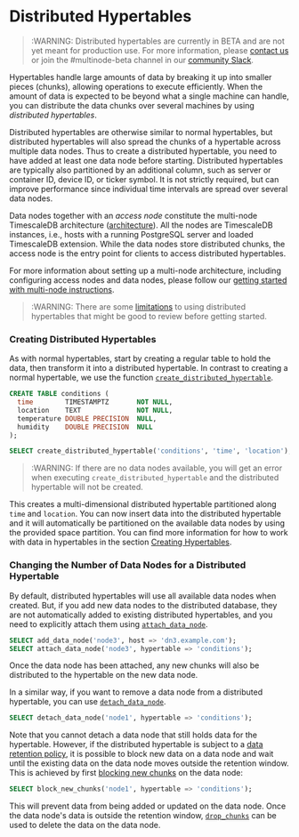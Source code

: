 # Distributed Hypertables

>:WARNING: Distributed hypertables are currently in BETA and
are not yet meant for production use. For more information, please
[contact us][contact] or join the #multinode-beta channel in our 
[community Slack][slack].

Hypertables handle large amounts of data by breaking it up into
smaller pieces (chunks), allowing operations to execute
efficiently. When the amount of data is expected to be beyond what a
single machine can handle, you can distribute the data chunks over
several machines by using *distributed hypertables*.

Distributed hypertables are otherwise similar to normal hypertables, but
distributed hypertables will also spread the chunks of a hypertable across
multiple data nodes. Thus to create a distributed hypertable, you need to have
added at least one data node before starting. Distributed hypertables are
typically also partitioned by an additional column, such as server or container
ID, device ID, or ticker symbol. It is not strictly required, but can improve
performance since individual time intervals are spread over several data nodes.

Data nodes together with an *access node* constitute the
multi-node TimescaleDB architecture
([architecture][]). All the nodes are TimescaleDB instances,
i.e., hosts with a running PostgreSQL server and loaded TimescaleDB extension.
While the data nodes store distributed chunks, the access node is
the entry point for clients to access distributed hypertables.

For more information about setting up a multi-node architecture, including
configuring access nodes and data nodes, please follow our [getting started
with multi-node instructions][getting-started-multi-node].

>:WARNING: There are some [limitations][distributed-hypertable-limitations] to
using distributed hypertables that might be good to review before getting
started.

### Creating Distributed Hypertables [](create)

As with normal hypertables, start by creating a regular
table to hold the data, then transform it into a distributed
hypertable. In contrast to creating a normal hypertable, we use
the function
[`create_distributed_hypertable`][create_distributed_hypertable].

```sql
CREATE TABLE conditions (
  time        TIMESTAMPTZ       NOT NULL,
  location    TEXT              NOT NULL,
  temperature DOUBLE PRECISION  NULL,
  humidity    DOUBLE PRECISION  NULL
);

SELECT create_distributed_hypertable('conditions', 'time', 'location');
```

>:WARNING: If there are no data nodes available, you will get an error
>when executing `create_distributed_hypertable` and the distributed
>hypertable will not be created.

This creates a multi-dimensional distributed hypertable
partitioned along `time` and `location`.
You can now insert data into the distributed hypertable and
it will automatically be partitioned on the available data nodes
by using the provided space partition. You
can find more information for how to work with data in hypertables in the
section [Creating Hypertables][creating-hypertables].

### Changing the Number of Data Nodes for a Distributed Hypertable [](changing-data-nodes)

By default, distributed hypertables will use all available data nodes when
created. But, if you add new data nodes to the distributed database, they are
not automatically added to existing distributed hypertables, and you need to
explicitly attach them using [`attach_data_node`][attach_data_node].

```sql
SELECT add_data_node('node3', host => 'dn3.example.com');
SELECT attach_data_node('node3', hypertable => 'conditions');
```

Once the data node has been attached, any new chunks will also be
distributed to the hypertable on the new data node.

In a similar way, if you want to remove a data node from a distributed
hypertable, you can use [`detach_data_node`][detach_data_node].

```sql
SELECT detach_data_node('node1', hypertable => 'conditions');
```

Note that you cannot detach a data node that still holds data for the
hypertable. However, if the distributed hypertable is subject to a
[data retention policy][data-retention], it is possible to block new data
on a data node and wait until the existing data on the data node moves
outside the retention window. This is achieved by first
[blocking new chunks][block_new_chunks] on the data node:

```sql
SELECT block_new_chunks('node1', hypertable => 'conditions');
```

This will prevent data from being added or updated on the data node. Once
the data node's data is outside the retention window,
[`drop_chunks`][drop_chunks] can be used to delete the data on the data
node.

[getting-started-multi-node]: /getting-started/setup-multi-node
[add_data_node]: /api#add_data_node
[drop_chunks]: /api#drop_chunks
[block_new_chunks]: /api#block_new_chunks
[architecture]: /introduction/architecture#single-node-vs-clustering
[attach_data_node]: /api#attach_data_node
[create_distributed_hypertable]: /api#create_distributed_hypertable
[creating-hypertables]: /getting-started/creating-hypertables
[delete_data_node]: /api#delete_data_node
[detach_data_node]: /api#detach_data_node
[data-retention]: /using-timescaledb/data-retention
[distributed-hypertable-limitations]: /using-timescaledb/limitations#distributed-hypertable-limitations
[contact]: https://www.timescale.com/contact
[slack]: https://slack.timescale.com/
